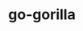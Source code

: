 ---
title: go-gorilla
registryType: instrumentation
tags:
  - opentracing
  
  - Go
  
repo: https://github.com/opentracing-contrib/go-gorilla
license: Apache License 2.0
description: OpenTracing instrumentation for Gorilla framework (github.com/gorilla)
authors: OpenTracing Contributors
otVersion: latest
---